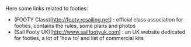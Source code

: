 
Here some links related to footies:

* (FOOTY Class)[http://footy.rcsailing.net] : official class association for footies, contains the rules, some plans and photos
* (Sail Footy UK)[http://www.sailfootyuk.com] : an UK website dedicated for footies, a lot of 'how to' and list of commercial kits

